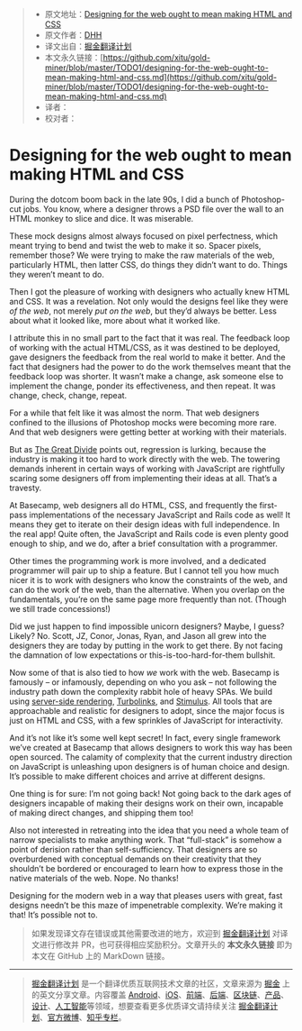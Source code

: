 > * 原文地址：[Designing for the web ought to mean making HTML and CSS](https://m.signalvnoise.com/designing-for-the-web-ought-to-mean-making-html-and-css/)
> * 原文作者：[DHH](https://m.signalvnoise.com/author/dhh/)
> * 译文出自：[掘金翻译计划](https://github.com/xitu/gold-miner)
> * 本文永久链接：[https://github.com/xitu/gold-miner/blob/master/TODO1/designing-for-the-web-ought-to-mean-making-html-and-css.md](https://github.com/xitu/gold-miner/blob/master/TODO1/designing-for-the-web-ought-to-mean-making-html-and-css.md)
> * 译者：
> * 校对者：

# Designing for the web ought to mean making HTML and CSS

During the dotcom boom back in the late 90s, I did a bunch of Photoshop-cut jobs. You know, where a designer throws a PSD file over the wall to an HTML monkey to slice and dice. It was miserable.

These mock designs almost always focused on pixel perfectness, which meant trying to bend and twist the web to make it so. Spacer pixels, remember those? We were trying to make the raw materials of the web, particularly HTML, then latter CSS, do things they didn’t want to do. Things they weren’t meant to do.

Then I got the pleasure of working with designers who actually knew HTML and CSS. It was a revelation. Not only would the designs feel like they were _of the web_, not merely _put on the web_, but they’d always be better. Less about what it looked like, more about what it worked like.

I attribute this in no small part to the fact that it was real. The feedback loop of working with the actual HTML/CSS, as it was destined to be deployed, gave designers the feedback from the real world to make it better. And the fact that designers had the power to do the work themselves meant that the feedback loop was shorter. It wasn’t make a change, ask someone else to implement the change, ponder its effectiveness, and then repeat. It was change, check, change, repeat.

For a while that felt like it was almost the norm. That web designers confined to the illusions of Photoshop mocks were becoming more rare. And that web designers were getting better at working with their materials.

But as [The Great Divide](https://css-tricks.com/the-great-divide/) points out, regression is lurking, because the industry is making it too hard to work directly with the web. The towering demands inherent in certain ways of working with JavaScript are rightfully scaring some designers off from implementing their ideas at all. That’s a travesty.

At Basecamp, web designers all do HTML, CSS, and frequently the first-pass implementations of the necessary JavaScript and Rails code as well! It means they get to iterate on their design ideas with full independence. In the real app! Quite often, the JavaScript and Rails code is even plenty good enough to ship, and we do, after a brief consultation with a programmer.

Other times the programming work is more involved, and a dedicated programmer will pair up to ship a feature. But I cannot tell you how much nicer it is to work with designers who know the constraints of the web, and can do the work of the web, than the alternative. When you overlap on the fundamentals, you’re on the same page more frequently than not. (Though we still trade concessions!)

Did we just happen to find impossible unicorn designers? Maybe, I guess? Likely? No. Scott, JZ, Conor, Jonas, Ryan, and Jason all grew into the designers they are today by putting in the work to get there. By not facing the damnation of low expectations or this-is-too-hard-for-them bullshit.

Now some of that is also tied to how _we_ work with the web. Basecamp is famously – or infamously, depending on who you ask – not following the industry path down the complexity rabbit hole of heavy SPAs. We build using [server-side rendering](https://rubyonrails.org/), [Turbolinks](https://github.com/turbolinks/turbolinks), and [Stimulus](https://stimulusjs.org). All tools that are approachable and realistic for designers to adopt, since the major focus is just on HTML and CSS, with a few sprinkles of JavaScript for interactivity.

And it’s not like it’s some well kept secret! In fact, every single framework we’ve created at Basecamp that allows designers to work this way has been open sourced. The calamity of complexity that the current industry direction on JavaScript is unleashing upon designers is of human choice and design. It’s possible to make different choices and arrive at different designs.

One thing is for sure: I’m not going back! Not going back to the dark ages of designers incapable of making their designs work on their own, incapable of making direct changes, and shipping them too!

Also not interested in retreating into the idea that you need a whole team of narrow specialists to make anything work. That “full-stack” is somehow a point of derision rather than self-sufficiency. That designers are so overburdened with conceptual demands on their creativity that they shouldn’t be bordered or encouraged to learn how to express those in the native materials of the web. Nope. No thanks!

Designing for the modern web in a way that pleases users with great, fast designs needn’t be this maze of impenetrable complexity. We’re making it that! It’s possible not to.

> 如果发现译文存在错误或其他需要改进的地方，欢迎到 [掘金翻译计划](https://github.com/xitu/gold-miner) 对译文进行修改并 PR，也可获得相应奖励积分。文章开头的 **本文永久链接** 即为本文在 GitHub 上的 MarkDown 链接。


---

> [掘金翻译计划](https://github.com/xitu/gold-miner) 是一个翻译优质互联网技术文章的社区，文章来源为 [掘金](https://juejin.im) 上的英文分享文章。内容覆盖 [Android](https://github.com/xitu/gold-miner#android)、[iOS](https://github.com/xitu/gold-miner#ios)、[前端](https://github.com/xitu/gold-miner#前端)、[后端](https://github.com/xitu/gold-miner#后端)、[区块链](https://github.com/xitu/gold-miner#区块链)、[产品](https://github.com/xitu/gold-miner#产品)、[设计](https://github.com/xitu/gold-miner#设计)、[人工智能](https://github.com/xitu/gold-miner#人工智能)等领域，想要查看更多优质译文请持续关注 [掘金翻译计划](https://github.com/xitu/gold-miner)、[官方微博](http://weibo.com/juejinfanyi)、[知乎专栏](https://zhuanlan.zhihu.com/juejinfanyi)。
